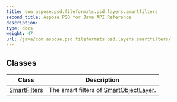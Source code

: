 ```yaml
---
title: com.aspose.psd.fileformats.psd.layers.smartfilters
second_title: Aspose.PSD for Java API Reference
description: 
type: docs
weight: 47
url: /java/com.aspose.psd.fileformats.psd.layers.smartfilters/
---
```



## Classes

| Class | Description |
| --- | --- |
| [SmartFilters](../com.aspose.psd.fileformats.psd.layers.smartfilters/smartfilters) | The smart filters of [SmartObjectLayer](../com.aspose.psd.fileformats.psd.layers.smartobjects/smartobjectlayer). |
